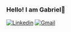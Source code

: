 ### Hello! I am Gabriel👋

[![Linkedin](https://img.shields.io/badge/LinkedIn-0077B5?style=for-the-badge&logo=linkedin&logoColor=white)](https://www.linkedin.com/in/gabriel-pontes-de-oliveira-9713a7242/)
[![Gmail](https://img.shields.io/badge/Gmail-D14836?style=for-the-badge&logo=gmail&logoColor=white)](pontesgabrieloliveira@gmail.com)


